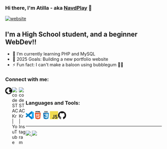 ### Hi there, I'm Atilla - aka [NavdPlay][website] 👋 

[![website](https://img.shields.io/website?label=visit%20my%20website&style=for-the-badge&url=https%3A%2F%2Fnavdplay.github.io%2FPortfolio%2F)](https://navdplay.github.io/Portfolio)

## I'm a High School student, and a beginner WebDev!!

- 🌱 I’m currently learning PHP and MySQL
- 🥅 2025 Goals: Building a new portfolio website
- ⚡ Fun fact: I can't make a baloon using bubblegum 🤷‍♂️

### Connect with me:

[<img align="left" alt="navdplay.github.io/Portfolio" width="22px" src="https://raw.githubusercontent.com/iconic/open-iconic/master/svg/globe.svg" />][website]
[<img align="left" alt="codeSTACKr | YouTube" width="22px" src="https://cdn.jsdelivr.net/npm/simple-icons@v3/icons/youtube.svg" />][youtube]
[<img align="left" alt="codeSTACKr | Instagram" width="22px" src="https://cdn.jsdelivr.net/npm/simple-icons@v3/icons/instagram.svg" />][instagram]

<br />

### Languages and Tools:

<img align="left" alt="Visual Studio Code" width="26px" src="https://raw.githubusercontent.com/github/explore/80688e429a7d4ef2fca1e82350fe8e3517d3494d/topics/visual-studio-code/visual-studio-code.png" />
<img align="left" alt="HTML5" width="26px" src="https://raw.githubusercontent.com/github/explore/80688e429a7d4ef2fca1e82350fe8e3517d3494d/topics/html/html.png" />
<img align="left" alt="CSS3" width="26px" src="https://raw.githubusercontent.com/github/explore/80688e429a7d4ef2fca1e82350fe8e3517d3494d/topics/css/css.png" />
<img align="left" alt="JavaScript" width="26px" src="https://raw.githubusercontent.com/github/explore/80688e429a7d4ef2fca1e82350fe8e3517d3494d/topics/javascript/javascript.png" />
<img align="left" alt="GitHub" width="26px" src="https://raw.githubusercontent.com/github/explore/78df643247d429f6cc873026c0622819ad797942/topics/github/github.png" />

<br />
<br />

---

<p align="left">
<a href="https://github.com/NavdPlay">
  <img height="180em" src="https://github-readme-stats-eight-theta.vercel.app/api?username=NavdPlay&show_icons=true&theme=algolia&include_all_commits=true&count_private=true"/>
  <img height="180em" src="https://github-readme-stats-eight-theta.vercel.app/api/top-langs/?username=NavdPlay&layout=compact&langs_count=8&theme=algolia"/>
</a>
</p>

[website]: https://navdplay.github.io/Portfolio/
[youtube]: https://www.youtube.com/channel/UCgwESuPZOdWqw7Rz2L65t_g
[instagram]: https://instagram.com/nerosann_
